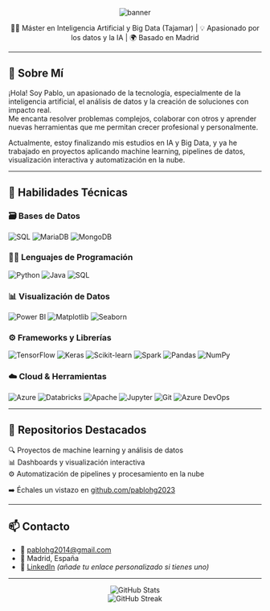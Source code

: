<!-- Encabezado con imagen opcional -->
<p align="center">
  <img src="https://capsule-render.vercel.app/api?type=waving&color=0E4D92&height=180&section=header&text=Hola,%20soy%20Pablo%20Herrera!&fontSize=35&fontColor=ffffff" alt="banner" />
</p>

<p align="center">
  👨‍💻 Máster en Inteligencia Artificial y Big Data (Tajamar) | 💡 Apasionado por los datos y la IA | 🌍 Basado en Madrid
</p>

---

## 👋 Sobre Mí

¡Hola! Soy Pablo, un apasionado de la tecnología, especialmente de la inteligencia artificial, el análisis de datos y la creación de soluciones con impacto real.  
Me encanta resolver problemas complejos, colaborar con otros y aprender nuevas herramientas que me permitan crecer profesional y personalmente.

Actualmente, estoy finalizando mis estudios en IA y Big Data, y ya he trabajado en proyectos aplicando machine learning, pipelines de datos, visualización interactiva y automatización en la nube.

---

## 🧠 Habilidades Técnicas

### 🗃️ Bases de Datos
![SQL](https://img.shields.io/badge/-SQL-4479A1?logo=postgresql&logoColor=white&style=flat)
![MariaDB](https://img.shields.io/badge/-MariaDB-003545?logo=mariadb&logoColor=white&style=flat)
![MongoDB](https://img.shields.io/badge/-MongoDB-47A248?logo=mongodb&logoColor=white&style=flat)

### 🧑‍💻 Lenguajes de Programación
![Python](https://img.shields.io/badge/-Python-3776AB?logo=python&logoColor=white&style=flat)
![Java](https://img.shields.io/badge/-Java-007396?logo=java&logoColor=white&style=flat)
![SQL](https://img.shields.io/badge/-SQL-336791?logo=sqlite&logoColor=white&style=flat)

### 📊 Visualización de Datos
![Power BI](https://img.shields.io/badge/-Power%20BI-F2C811?logo=powerbi&logoColor=black&style=flat)
![Matplotlib](https://img.shields.io/badge/-Matplotlib-11557C?logo=python&logoColor=white&style=flat)
![Seaborn](https://img.shields.io/badge/-Seaborn-7ABFDD?logo=python&logoColor=white&style=flat)

### ⚙️ Frameworks y Librerías
![TensorFlow](https://img.shields.io/badge/-TensorFlow-FF6F00?logo=tensorflow&logoColor=white&style=flat)
![Keras](https://img.shields.io/badge/-Keras-D00000?logo=keras&logoColor=white&style=flat)
![Scikit-learn](https://img.shields.io/badge/-Scikit--learn-F7931E?logo=scikit-learn&logoColor=white&style=flat)
![Spark](https://img.shields.io/badge/-PySpark-E25A1C?logo=apachespark&logoColor=white&style=flat)
![Pandas](https://img.shields.io/badge/-Pandas-150458?logo=pandas&logoColor=white&style=flat)
![NumPy](https://img.shields.io/badge/-NumPy-013243?logo=numpy&logoColor=white&style=flat)

### ☁️ Cloud & Herramientas
![Azure](https://img.shields.io/badge/-Microsoft%20Azure-0078D4?logo=microsoftazure&logoColor=white&style=flat)
![Databricks](https://img.shields.io/badge/-Databricks-EF3E42?logo=databricks&logoColor=white&style=flat)
![Apache](https://img.shields.io/badge/-Apache-231F20?logo=apache&logoColor=white&style=flat)
![Jupyter](https://img.shields.io/badge/-Jupyter-F37626?logo=jupyter&logoColor=white&style=flat)
![Git](https://img.shields.io/badge/-Git-F05032?logo=git&logoColor=white&style=flat)
![Azure DevOps](https://img.shields.io/badge/-Azure%20DevOps-0078D7?logo=azuredevops&logoColor=white&style=flat)

---

## 📁 Repositorios Destacados

🔍 Proyectos de machine learning y análisis de datos  
📊 Dashboards y visualización interactiva  
⚙️ Automatización de pipelines y procesamiento en la nube

➡️ Échales un vistazo en [github.com/pablohg2023](https://github.com/pablohg2023?tab=repositories)

---

## 📫 Contacto

- 📧 pablohg2014@gmail.com  
- 📍 Madrid, España  
- 🔗 [LinkedIn](https://www.linkedin.com/in/pablo-herrera-gomez/) *(añade tu enlace personalizado si tienes uno)*  

---

<p align="center">
  <img src="https://github-readme-stats.vercel.app/api?username=pablohg2023&show_icons=true&theme=tokyonight" alt="GitHub Stats" />
  <br />
  <img src="https://github-readme-streak-stats.herokuapp.com/?user=pablohg2023&theme=tokyonight" alt="GitHub Streak" />
</p>
